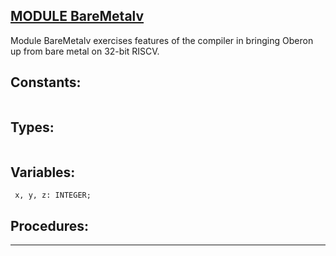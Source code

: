 
## [MODULE BareMetalv](https://github.com/io-core/Build/blob/main/BareMetalv.Mod)
Module BareMetalv exercises features of the compiler in bringing Oberon up from bare metal on 32-bit RISCV.


## Constants:
```

```
## Types:
```

```
## Variables:
```
 x, y, z: INTEGER;

```
## Procedures:
---
